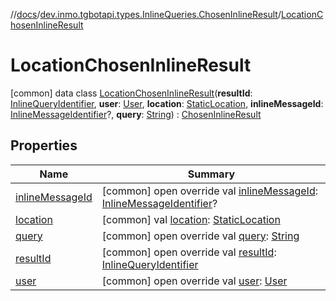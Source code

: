 //[docs](../../../index.md)/[dev.inmo.tgbotapi.types.InlineQueries.ChosenInlineResult](../index.md)/[LocationChosenInlineResult](index.md)



# LocationChosenInlineResult  
 [common] data class [LocationChosenInlineResult](index.md)(**resultId**: [InlineQueryIdentifier](../../dev.inmo.tgbotapi.types/index.md#%5Bdev.inmo.tgbotapi.types%2FInlineQueryIdentifier%2F%2F%2FPointingToDeclaration%2F%5D%2FClasslikes%2F625018081), **user**: [User](../../dev.inmo.tgbotapi.types/-user/index.md), **location**: [StaticLocation](../../dev.inmo.tgbotapi.types.location/-static-location/index.md), **inlineMessageId**: [InlineMessageIdentifier](../../dev.inmo.tgbotapi.types/index.md#%5Bdev.inmo.tgbotapi.types%2FInlineMessageIdentifier%2F%2F%2FPointingToDeclaration%2F%5D%2FClasslikes%2F625018081)?, **query**: [String](https://kotlinlang.org/api/latest/jvm/stdlib/kotlin/-string/index.html)) : [ChosenInlineResult](../../dev.inmo.tgbotapi.types.InlineQueries.abstracts/-chosen-inline-result/index.md)   


## Properties  
  
|  Name |  Summary | 
|---|---|
| <a name="dev.inmo.tgbotapi.types.InlineQueries.ChosenInlineResult/LocationChosenInlineResult/inlineMessageId/#/PointingToDeclaration/"></a>[inlineMessageId](inline-message-id.md)| <a name="dev.inmo.tgbotapi.types.InlineQueries.ChosenInlineResult/LocationChosenInlineResult/inlineMessageId/#/PointingToDeclaration/"></a> [common] open override val [inlineMessageId](inline-message-id.md): [InlineMessageIdentifier](../../dev.inmo.tgbotapi.types/index.md#%5Bdev.inmo.tgbotapi.types%2FInlineMessageIdentifier%2F%2F%2FPointingToDeclaration%2F%5D%2FClasslikes%2F625018081)?   <br>|
| <a name="dev.inmo.tgbotapi.types.InlineQueries.ChosenInlineResult/LocationChosenInlineResult/location/#/PointingToDeclaration/"></a>[location](location.md)| <a name="dev.inmo.tgbotapi.types.InlineQueries.ChosenInlineResult/LocationChosenInlineResult/location/#/PointingToDeclaration/"></a> [common] val [location](location.md): [StaticLocation](../../dev.inmo.tgbotapi.types.location/-static-location/index.md)   <br>|
| <a name="dev.inmo.tgbotapi.types.InlineQueries.ChosenInlineResult/LocationChosenInlineResult/query/#/PointingToDeclaration/"></a>[query](query.md)| <a name="dev.inmo.tgbotapi.types.InlineQueries.ChosenInlineResult/LocationChosenInlineResult/query/#/PointingToDeclaration/"></a> [common] open override val [query](query.md): [String](https://kotlinlang.org/api/latest/jvm/stdlib/kotlin/-string/index.html)   <br>|
| <a name="dev.inmo.tgbotapi.types.InlineQueries.ChosenInlineResult/LocationChosenInlineResult/resultId/#/PointingToDeclaration/"></a>[resultId](result-id.md)| <a name="dev.inmo.tgbotapi.types.InlineQueries.ChosenInlineResult/LocationChosenInlineResult/resultId/#/PointingToDeclaration/"></a> [common] open override val [resultId](result-id.md): [InlineQueryIdentifier](../../dev.inmo.tgbotapi.types/index.md#%5Bdev.inmo.tgbotapi.types%2FInlineQueryIdentifier%2F%2F%2FPointingToDeclaration%2F%5D%2FClasslikes%2F625018081)   <br>|
| <a name="dev.inmo.tgbotapi.types.InlineQueries.ChosenInlineResult/LocationChosenInlineResult/user/#/PointingToDeclaration/"></a>[user](user.md)| <a name="dev.inmo.tgbotapi.types.InlineQueries.ChosenInlineResult/LocationChosenInlineResult/user/#/PointingToDeclaration/"></a> [common] open override val [user](user.md): [User](../../dev.inmo.tgbotapi.types/-user/index.md)   <br>|

